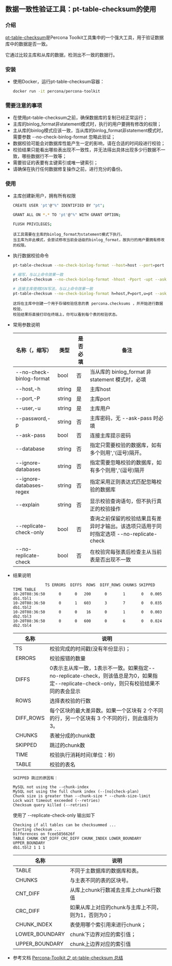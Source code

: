## 数据一致性验证工具：pt-table-checksum的使用

### 介绍

[pt-table-checksum](https://docs.percona.com/percona-toolkit/pt-table-checksum.html)是Percona Toolkit工具集中的一个强大工具，用于验证数据库中的数据是否一致。

它通过比较主库和从库的数据，检测出不一致的数据行。

### 安装

+ 使用Docker，运行pt-table-checksum容器：
   ```bash   
   docker run -it percona/percona-toolkit
   ```

### 需要注意的事项

- 在使用pt-table-checksum之前，确保数据库的复制已经正常运行；
- 主库的binlog_format非statement模式时，执行的用户要拥有修改的权限；
- 主从库的binlog模式应该一致，当从库的binlog_format非statement模式时，需要参数 --no-check-binlog-format 忽略此验证；
- 数据校验可能会对数据库性能产生一定的影响，请在合适的时间段进行校验；
- 校验结果只能看出哪些表出现不一致性，并无法得出具体出现多少行数据不一致，哪些数据行不一致等；
- 需要验证的表要有主键索引或唯一键索引；
- 请确保在执行任何数据修复操作之前，进行充分的备份。

### 使用

+ 主库创建新用户，拥有所有权限

  ```bash
  CREATE USER 'pt'@"%" IDENTIFIED BY "pt";
  
  GRANT ALL ON *.* TO 'pt'@"%" WITH GRANT OPTION;
  
  FLUSH PRIVILEGES;
  ```
  ```text
  该工具需要在主库的binlog_format为statement模式下执行。
  当主库为非此模式，会尝试修改当前会话级的binlog_format，故执行的用户要拥有修改的权限。
  ```

+ 执行数据校验命令
  ```bash
  pt-table-checksum --no-check-binlog-format --host=host --port=port --user=pt --ask-pass 

  # 缩写，与以上命令效果一致
  pt-table-checksum --no-check-binlog-format -hhost -Pport -upt --ask-pass 
  
  # 连接主库使用DSN写法，与以上命令效果一致
  pt-table-checksum --no-check-binlog-format h=host,P=port,u=pt --ask-pass 
  ```
  ```text
  这将在主库中创建一个用于存储校验信息的表 percona.checksums ，并开始进行数据校验，
  校验结果将直接打印在终端上，你可以看到每个表的校验状态。
  ```

+ 常用参数说明
  
  | 名称（，缩写）                  | 类型     | 是否必填 | 备注                                |
  |--------|------|-----------------------------------| ---- |
  | --no-check-binlog-format | bool   | 否    | 当从库的 binlog_format 非 statement 模式时，必填 |
  | --host,-h                  | string | 是    | 主库host                            |
  | --port,-P                   | string | 是    | 主库port                            |
  | --user,-u                   | string | 是    | 主库用户                              |
  | --password,-p               | string | 否    | 主库密码，无 --ask-pass 时必填                              |
  | --ask-pass               | bool   | 否    | 连接主库提示密码                          |
  | --database               | string   | 否    | 指定只需要校验的数据库，如有多个则用','(逗号)隔开。                          |
  | --ignore-databases       | string   | 否    | 指定需要忽略校验的数据库，如有多个则用','(逗号)隔开                          |
  | --ignore-databases-regex | string   | 否    | 指定采用正则表达式匹配忽略校验的数据库                          |
  | --explain                | string   | 否    | 显示校验查询语句，但不执行真正的校验操作                          |
  | --replicate-check-only   | bool   | 否    | 查询之前保留的校验结果且有差异时才输出。该选项只适用于同时指定选项 --no-replicate-check                         |
  | --no-replicate-check     | bool   | 否    | 在校验完每张表后检查主从当前表是否出现不一致                        |


+ 结果说明
  ```shell
                TS ERRORS  DIFFS  ROWS  DIFF_ROWS CHUNKS SKIPPED    TIME TABLE
  10-20T08:36:50      0      0   200      0       1       0   0.005 db1.tbl1
  10-20T08:36:50      0      1   603      3       7       0   0.035 db1.tbl2
  10-20T08:36:50      0      0    16      0       1       0   0.003 db2.tbl3
  10-20T08:36:50      0      0   600      0       6       0   0.024 db2.tbl4
  ```      
  
  | 名称         | 说明                                                                                         |
  |--------------------------------------------------------------------------------------------| ---- |
  | TS        | 校验完成的时间戳(没有年份显示)；                                                                          |
  | ERRORS    | 校验报错的数量                                                                                    |
  | DIFFS     | 0表示主从库一致，1表示不一致。如果指定--no-replicate-check，则该值总是为0，如果指定--replicate-check-only，则只有校验结果不同的表会显示 |
  | ROWS      | 选择表校验的行数                                                                                   |
  | DIFF_ROWS | 每个区块的最大差异数。如果一个区块有 2 个不同的行，另一个区块有 3 个不同的行，则此值将为 3。                                         |
  | CHUNKS    | 表被分成的chunk数                                                                                |
  | SKIPPED   | 跳过的chunk数                                                                                  |
  | TIME      | 校验执行消耗时间(单位：秒)                                                                             |
  | TABLE     | 校验的表名                                                                                      |

  ```text
  SKIPPED 跳过的原因有：
  
  MySQL not using the --chunk-index
  MySQL not using the full chunk index (--[no]check-plan)
  Chunk size is greater than --chunk-size * --chunk-size-limit
  Lock wait timeout exceeded (--retries)
  Checksum query killed (--retries)
  ```
  
  使用了 --replicate-check-only 输出如下
  ```shell
  Checking if all tables can be checksummed ...
  Starting checksum ...
  Differences on fcee5856626f
  TABLE CHUNK CNT_DIFF CRC_DIFF CHUNK_INDEX LOWER_BOUNDARY UPPER_BOUNDARY
  db1.tbl2 1 1 1
  ```
  | 名称         | 说明                                                                                         |
  |--------------------------------------------------------------------------------------------| ---- |
  | TABLE        | 不同于主数据库的数据库和表。                                                                    |
  | CHUNKS    | 与主表不同的表的区块号。                                                                          |
  | CNT_DIFF    | 从库上chunk行数减去主库上chunk行数值                                                                              |
  | CRC_DIFF     | 如果从库上对应的chunk与主库上不同，则为1，否则为0； |
  | CHUNK_INDEX      | 表使用哪个索引用来进行chunk；                                                                                  |
  | LOWER_BOUNDARY | chunk下边界对应的索引值；                                       |
  | UPPER_BOUNDARY   | chunk上边界对应的索引值                                                                                |

+ 参考文档
  [Percona-Toolkit 之 pt-table-checksum 总结](https://www.cnblogs.com/dbabd/p/10653408.html)
  

  






